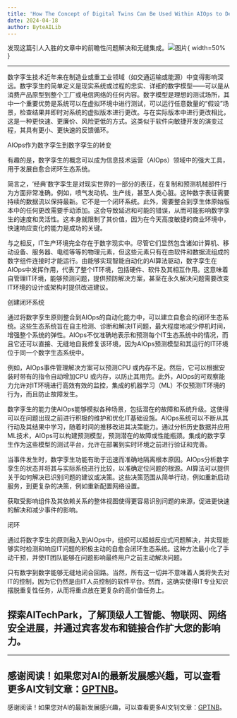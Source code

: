 ```yaml
---
title: 'How The Concept of Digital Twins Can Be Used Within AIOps to Develop Self-Healing Closed Loop Ecosystems'
date: 2024-04-18
author: ByteAILib
---
```


发现这篇引人入胜的文章中的前瞻性问题解决和无缝集成。![图片](https://ai-techpark.com/wp-content/uploads/2020/06/Buyer-Guide-500x281-1.jpg){ width=50% }

---


数字孪生技术近年来在制造业或重工业领域（如交通运输或能源）中变得影响深远。数字孪生的简单定义是现实系统或过程的忠实、详细的数字模型——可以是从消费产品原型到整个工厂或电信网络的任何内容。数字模型是理想的测试场所，其中一个重要优势是系统可以在虚拟环境中进行测试，可以运行任意数量的“假设”场景，检查结果并即时对系统的虚拟版本进行更改。与在实际版本中进行更改相比，这是一种更快速、更廉价、风险更低的方式。这类似于软件向敏捷开发的演变过程，其具有更小、更快速的反馈循环。

AIOps作为数字孪生到数字孪生的转变

有趣的是，数字孪生的概念可以成为信息技术运营（AIOps）领域中的强大工具，用于发展自愈合闭环生态系统。

简言之，‘经典’数字孪生是对现实世界的一部分的表征，在复制和预测机械部件行为方面非常准确。例如，喷气发动机、生产线，甚至人类心脏。这种数字表征需要持续的数据流以保持最新。它不是一个闭环系统。此外，需要整合到孪生体原始版本中的任何更改需要手动添加。这会导致延迟和可能的错误，从而可能影响数字孪生的速度和灵活性。这本身就限制了其价值，因为在今天高度敏捷的商业环境中，快速响应变化的能力是成功的关键。

与之相反，IT生产环境完全存在于数字现实中。尽管它们显然包含诸如计算机、移动设备、服务器、电缆等等的物理元素，但这些元素只有在由软件和数据流组成的数字组件连接时才能运行。由能够实现智能自动化的AI算法驱动，数字孪生在AIOps中发挥作用，代表了整个IT环境，包括硬件、软件及其相互作用。这意味着自管理IT环境，能够预测问题，提供预防解决方案，甚至在永久解决问题需要改变IT环境的设计或架构时提供改进建议。

创建闭环系统

通过将数字孪生原则整合到AIOps的自动化能力中，可以建立自愈合的闭环生态系统。这些生态系统旨在自主检测、诊断和解决IT问题，最大程度地减少停机时间，增强整个系统的弹性。AIOps不仅准确地表示和预测每个IT生态系统中的情况，而且它还可以直接、无缝地自我修复该环境，因为AIOps预测模型和其运行的IT环境位于同一个数字生态系统中。

例如，AIOps事件管理解决方案可以预测CPU 或内存不足。然后，它可以根据安装时带有的指令自动增加CPU 或内存，以防止其用完。此外，AIOps的可观察能力允许对IT环境进行高效有效的监控，集成的机器学习（ML）不仅预测IT环境的行为，而且防止故障发生。

数字孪生的能力使AIOps能够模拟各种场景，包括潜在的故障和系统升级。这使得可以在问题出现之前进行积极的维护和优化IT基础设施。AIOps系统可以不断从其行动及其结果中学习，随着时间的推移改进其决策能力。通过分析历史数据并应用ML技术，AIOps可以构建预测模型，预测潜在的故障或性能瓶颈。集成的数字孪生作为这些模型的测试平台，允许在部署到实时环境之前进行验证和完善。

当事件发生时，数字孪生功能有助于迅速而准确地隔离根本原因。AIOps分析数字孪生的状态并将其与实际系统进行比较，以准确定位问题的根源。AI算法可以提供关于如何解决已识别问题的建议或决策。这些决策范围从简单行动，例如重新启动服务，到更复杂的决策，例如重新配置网络设置。

获取受影响组件及其依赖关系的整体视图使得更容易识别问题的来源，促进更快速的解决和减少事件的影响。

闭环

通过将数字孪生的原则融入到AIOps中，组织可以超越反应式问题解决，并实现能够实时检测和响应IT问题的积极主动的自愈合闭环生态系统。这种方法最小化了手动干预，并使IT团队能够在问题影响最终用户之前主动解决问题。

只有数字到数字能够无缝地闭合回路。当然，所有这一切并不意味着人类将失去对IT的控制，因为它仍然是由IT人员控制的软件平台。然而，这确实使得IT专业知识摆脱重复性任务，从而将重点放在更复杂的高价值任务上。

探索AITechPark，了解顶级人工智能、物联网、网络安全进展，并通过宾客发布和链接合作扩大您的影响力。
---

---
感谢阅读！如果您对AI的最新发展感兴趣，可以查看更多AI文钊文章：[GPTNB](https://gptnb.com)。
---
感谢阅读！如果您对AI的最新发展感兴趣，可以查看更多AI文钊文章：[GPTNB](https://gptnb.com)。